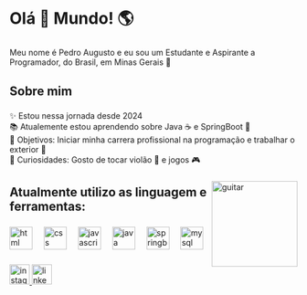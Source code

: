<h1 align="left">Olá 👋 Mundo! 🌎</h1>

###

<p align="left">Meu nome é Pedro Augusto e eu sou um Estudante e Aspirante a Programador, do Brasil, em Minas Gerais 🧀</p>

###

<h2 align="left">Sobre mim</h2>

###

<p align="left">✨ Estou nessa jornada desde 2024<br>📚 Atualemente estou aprendendo sobre Java ☕ e SpringBoot 🍃<br>🎯 Objetivos: Iniciar minha carrera profissional na programação e trabalhar o exterior 🧭<br>🤔 Curiosidades: Gosto de tocar violão 🎸 e jogos 🎮</p>

###

<img align="right" src="https://media1.giphy.com/media/v1.Y2lkPTc5MGI3NjExNW50eDl6Y2tuMGE5c2FnMWVqdjk3ZGdobmlxbGxtZ2drNmsya20yOCZlcD12MV9pbnRlcm5hbF9naWZfYnlfaWQmY3Q9Zw/fLVa4H1RvpYwjt9fnW/giphy.gif" height="150" alt="guitar"/>

###

<h2 align="left">Atualmente utilizo as linguagem e ferramentas:</h2>

###

<div align="left">
  <img src="https://cdn.jsdelivr.net/gh/devicons/devicon@latest/icons/html5/html5-original.svg" height="40" alt="html logo"/>
  <img width="12" />
  <img src="https://cdn.jsdelivr.net/gh/devicons/devicon@latest/icons/css3/css3-original.svg" height="40" alt="css logo"/>
  <img width="12" />
  <img src="https://cdn.jsdelivr.net/gh/devicons/devicon/icons/javascript/javascript-original.svg" height="40" alt="javascript logo"  />
  <img width="12" />
  <img src="https://cdn.jsdelivr.net/gh/devicons/devicon@latest/icons/java/java-original.svg" height="40" alt="java logo"/>
  <img width="12" />
  <img src="https://cdn.jsdelivr.net/gh/devicons/devicon@latest/icons/spring/spring-original-wordmark.svg" height="40" alt="springboot logo"/>
  <img width="12" />
  <img src="https://cdn.jsdelivr.net/gh/devicons/devicon@latest/icons/mysql/mysql-original.svg" height="40" alt="mysql logo"/>
  <img width="12" />
</div>

###

<div align="left">
  <a href="https://www.instagram.com/pedr.august0/" targer="_blank">
    <img src="https://img.shields.io/static/v1?message=Instagram&logo=instagram&label=&color=E4405F&logoColor=white&labelColor=&style=for-the-badge" height="35" alt="instagram logo"  />
  </a>
  <a href="https://www.linkedin.com/in/pedro-augusto-202598228/" target="_blank">
    <img src="https://img.shields.io/static/v1?message=LinkedIn&logo=linkedin&label=&color=0077B5&logoColor=white&labelColor=&style=for-the-badge" height="35" alt="linkedin logo" />
  </a>
</div>
